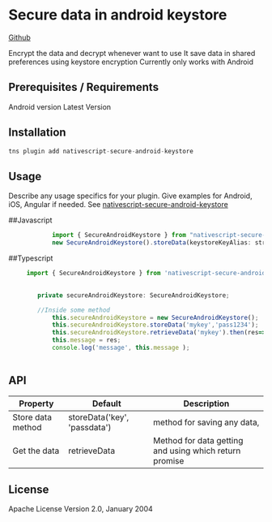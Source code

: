 # Secure data in android keystore 
 [Github](https://github.com/acharyaks90/nativescript-secure-android-keystore)

Encrypt the data and decrypt whenever want to use 
It save data in shared preferences using keystore encryption
Currently only works with Android 

## Prerequisites / Requirements
Android version Latest Version

## Installation

```javascript
tns plugin add nativescript-secure-android-keystore
```

## Usage 

Describe any usage specifics for your plugin. Give examples for Android, iOS, Angular if needed. See [nativescript-secure-android-keystore](https://www.npmjs.com/package/nativescript-secure-android-keystore)


##Javascript	
```javascript
            import { SecureAndroidKeystore } from "nativescript-secure-android-keystore";
            new SecureAndroidKeystore().storeData(keystoreKeyAlias: string, data: string);
```
##Typescript 
```typescript
     import { SecureAndroidKeystore } from 'nativescript-secure-android-keystore';

        
        private secureAndroidKeystore: SecureAndroidKeystore;

        //Inside some method         
            this.secureAndroidKeystore = new SecureAndroidKeystore();
            this.secureAndroidKeystore.storeData('mykey','pass1234');
            this.secureAndroidKeystore.retrieveData('mykey').then(res=>{
            this.message = res;
            console.log('message', this.message );
        
 ```


## API
    
| Property | Default | Description |
| --- | --- | --- |
| Store data method | storeData('key', 'passdata') | method for saving any data,  |
| Get the data |retrieveData | Method for data getting and using which return promise |
    
## License

Apache License Version 2.0, January 2004
